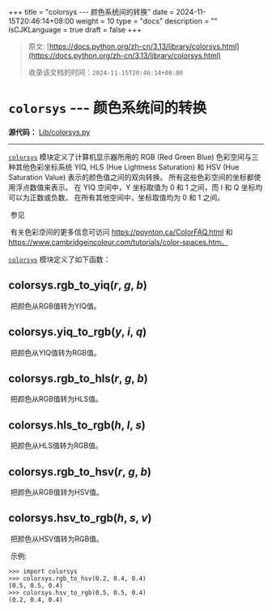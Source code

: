 +++
title = "colorsys --- 颜色系统间的转换"
date = 2024-11-15T20:46:14+08:00
weight = 10
type = "docs"
description = ""
isCJKLanguage = true
draft = false
+++

> 原文: [https://docs.python.org/zh-cn/3.13/library/colorsys.html](https://docs.python.org/zh-cn/3.13/library/colorsys.html)
>
> 收录该文档的时间：`2024-11-15T20:46:14+08:00`

# `colorsys` --- 颜色系统间的转换

**源代码：** [Lib/colorsys.py](https://github.com/python/cpython/tree/3.13/Lib/colorsys.py)

------

[`colorsys`](https://docs.python.org/zh-cn/3.13/library/colorsys.html#module-colorsys) 模块定义了计算机显示器所用的 RGB (Red Green Blue) 色彩空间与三种其他色彩坐标系统 YIQ, HLS (Hue Lightness Saturation) 和 HSV (Hue Saturation Value) 表示的颜色值之间的双向转换。 所有这些色彩空间的坐标都使用浮点数值来表示。 在 YIQ 空间中，Y 坐标取值为 0 和 1 之间，而 I 和 Q 坐标均可以为正数或负数。 在所有其他空间中，坐标取值均为 0 和 1 之间。

​	参见

 

​	有关色彩空间的更多信息可访问 https://poynton.ca/ColorFAQ.html 和 https://www.cambridgeincolour.com/tutorials/color-spaces.htm。

[`colorsys`](https://docs.python.org/zh-cn/3.13/library/colorsys.html#module-colorsys) 模块定义了如下函数：

## colorsys.**rgb_to_yiq**(*r*, *g*, *b*)

​	把颜色从RGB值转为YIQ值。

## colorsys.**yiq_to_rgb**(*y*, *i*, *q*)

​	把颜色从YIQ值转为RGB值。

## colorsys.**rgb_to_hls**(*r*, *g*, *b*)

​	把颜色从RGB值转为HLS值。

## colorsys.**hls_to_rgb**(*h*, *l*, *s*)

​	把颜色从HLS值转为RGB值。

## colorsys.**rgb_to_hsv**(*r*, *g*, *b*)

​	把颜色从RGB值转为HSV值。

## colorsys.**hsv_to_rgb**(*h*, *s*, *v*)

​	把颜色从HSV值转为RGB值。

​	示例:



```
>>> import colorsys
>>> colorsys.rgb_to_hsv(0.2, 0.4, 0.4)
(0.5, 0.5, 0.4)
>>> colorsys.hsv_to_rgb(0.5, 0.5, 0.4)
(0.2, 0.4, 0.4)
```
